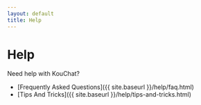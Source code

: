 ```yaml
---
layout: default
title: Help
---
```


# Help

Need help with KouChat?

* [Frequently Asked Questions]({{ site.baseurl }}/help/faq.html)
* [Tips And Tricks]({{ site.baseurl }}/help/tips-and-tricks.html)
